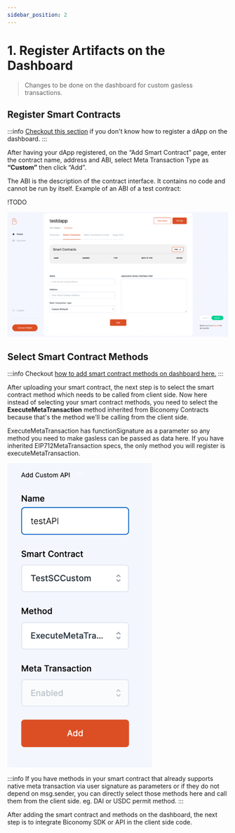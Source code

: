 ```yaml
---
sidebar_position: 2
---
```


# 1. Register Artifacts on the Dashboard

> Changes to be done on the dashboard for custom gasless transactions.

## Register Smart Contracts

:::info
[Checkout this section](https://docs-gasless.biconomy.io/guides/biconomy-dashboard#register-a-dapp) if you don't know how to register a dApp on the dashboard.
:::

After having your dApp registered, on the “Add Smart Contract” page, enter the contract name, address and ABI, select Meta Transaction Type as **“Custom”** then click “Add”.

The ABI is the description of the contract interface. It contains no code and cannot be run by itself. Example of an ABI of a test contract:

!TODO

![Custom Registration](../img/custom-registration.png)

## Select Smart Contract Methods

:::info
Checkout [how to add smart contract methods on dashboard here.](https://docs-gasless.biconomy.io/guides/biconomy-dashboard#add-apis)
:::

After uploading your smart contract, the next step is to select the smart contract method which needs to be called from client side. Now here instead of selecting your smart contract methods, you need to select the **ExecuteMetaTransaction** method inherited from Biconomy Contracts because that's the method we'll be calling from the client side.

ExecuteMetaTransaction has functionSignature as a parameter so any method you need to make gasless can be passed as data here. If you have inherited EIP712MetaTransaction specs, the only method you will register is executeMetaTransaction.

![Custom API](../img/custom-api.png)

:::info
If you have methods in your smart contract that already supports native meta transaction via user signature as parameters or if they do not depend on msg.sender, you can directly select those methods here and call them from the client side. eg. DAI or USDC permit method.
:::

After adding the smart contract and methods on the dashboard, the next step is to integrate Biconomy SDK or API in the client side code.
